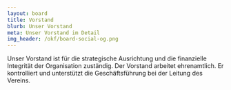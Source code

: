 ```yaml
---
layout: board
title: Vorstand
blurb: Unser Vorstand
meta: Unser Vorstand im Detail
img_header: /okf/board-social-og.png
---
```


Unser Vorstand ist für die strategische Ausrichtung und die finanzielle Integrität der Organisation zuständig. Der Vorstand arbeitet ehrenamtlich. Er kontrolliert und unterstützt die Geschäftsführung bei der Leitung des Vereins.
